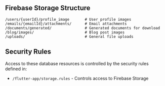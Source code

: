 
## Firebase Storage Structure

```
/users/{userId}/profile_image       # User profile images
/emails/{emailId}/attachments/      # Email attachments
/documents/generated/               # Generated documents for download
/blog/images/                       # Blog post images
/uploads/                           # General file uploads
```

## Security Rules

Access to these database resources is controlled by the security rules defined in:

- `/flutter-app/storage.rules` - Controls access to Firebase Storage

 